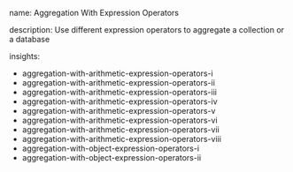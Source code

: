 name: Aggregation With Expression Operators

description: Use different expression operators to aggregate a collection or a database

insights:
  - aggregation-with-arithmetic-expression-operators-i
  - aggregation-with-arithmetic-expression-operators-ii
  - aggregation-with-arithmetic-expression-operators-iii
  - aggregation-with-arithmetic-expression-operators-iv
  - aggregation-with-arithmetic-expression-operators-v
  - aggregation-with-arithmetic-expression-operators-vi
  - aggregation-with-arithmetic-expression-operators-vii
  - aggregation-with-arithmetic-expression-operators-viii
  - aggregation-with-object-expression-operators-i
  - aggregation-with-object-expression-operators-ii
